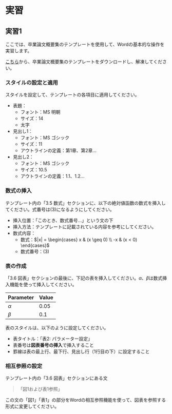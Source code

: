 # 実習

## 実習1

ここでは、卒業論文概要集のテンプレートを使用して、Wordの基本的な操作を実習します。

[こちら](https://ise-hp.ws.hosei.ac.jp/wp/wp-content/uploads/grad_abst_kit_WORD.zip)から、卒業論文概要集のテンプレートをダウンロードし、解凍してください。

### スタイルの設定と適用

スタイルを設定して、テンプレートの各項目に適用してください。
- 表題：
  - フォント：MS 明朝
  - サイズ：14
  - 太字
- 見出し1：
  - フォント：MS ゴシック
  - サイズ：11
  - アウトラインの定義：第1章、第2章...
- 見出し2：
  - フォント：MS ゴシック
  - サイズ：10.5
  - アウトラインの定義：1.1、1.2...

### 数式の挿入
テンプレート内の「3.5 数式」セクションに、以下の絶対値函数の数式を挿入してください。式番号は(3)になるようにしてください。
- 挿入位置：「このとき、数式番号...」という文の下
- 挿入方法：テンプレートに記載されている内容を参考にしてください。
- 数式内容：
  - 数式：$|x| = \begin{cases} x & (x \geq 0) \\ -x & (x < 0) \end{cases}$
  - 数式番号：(3)

### 表の作成
「3.6 図表」セクションの最後に、下記の表を挿入してください。$\alpha$、$\beta$は数式挿入機能を使って挿入してください。

| Parameter | Value |
| --------- | ----- |
| $\alpha$  | 0.05  |
| $\beta$   | 0.1   |

表のスタイルは、以下のように設定してください。
- 表タイトル：「表2: パラメーター設定」
- 表番号は**図表番号の挿入**で挿入すること
- 罫線は表の最上行、最下行、見出し行（1行目の下）に設定すること

### 相互参照の設定

テンプレート内の「3.6 図表」セクションにある文

>「図1および表1参照」

この文の「図1」「表1」の部分をWordの相互参照機能を使って、図表を参照する形式に変更してください。